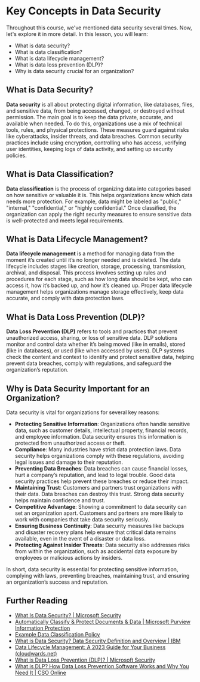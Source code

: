 # Key Concepts in Data Security

Throughout this course, we've mentioned data security several times. Now, let's explore it in more detail. In this lesson, you will learn:

- What is data security?
- What is data classification?
- What is data lifecycle management?
- What is data loss prevention (DLP)?
- Why is data security crucial for an organization?

## What is Data Security?

**Data security** is all about protecting digital information, like databases, files, and sensitive data, from being accessed, changed, or destroyed without permission. The main goal is to keep the data private, accurate, and available when needed. To do this, organizations use a mix of technical tools, rules, and physical protections. These measures guard against risks like cyberattacks, insider threats, and data breaches. Common security practices include using encryption, controlling who has access, verifying user identities, keeping logs of data activity, and setting up security policies.

## What is Data Classification?

**Data classification** is the process of organizing data into categories based on how sensitive or valuable it is. This helps organizations know which data needs more protection. For example, data might be labeled as "public," "internal," "confidential," or "highly confidential." Once classified, the organization can apply the right security measures to ensure sensitive data is well-protected and meets legal requirements.

## What is Data Lifecycle Management?

**Data lifecycle management** is a method for managing data from the moment it’s created until it’s no longer needed and is deleted. The data lifecycle includes stages like creation, storage, processing, transmission, archival, and disposal. This process involves setting up rules and procedures for each stage, such as how long data should be kept, who can access it, how it’s backed up, and how it’s cleaned up. Proper data lifecycle management helps organizations manage storage effectively, keep data accurate, and comply with data protection laws.

## What is Data Loss Prevention (DLP)?

**Data Loss Prevention (DLP)** refers to tools and practices that prevent unauthorized access, sharing, or loss of sensitive data. DLP solutions monitor and control data whether it’s being moved (like in emails), stored (like in databases), or used (like when accessed by users). DLP systems check the content and context to identify and protect sensitive data, helping prevent data breaches, comply with regulations, and safeguard the organization’s reputation.

## Why is Data Security Important for an Organization?

Data security is vital for organizations for several key reasons:

- **Protecting Sensitive Information**: Organizations often handle sensitive data, such as customer details, intellectual property, financial records, and employee information. Data security ensures this information is protected from unauthorized access or theft.
- **Compliance**: Many industries have strict data protection laws. Data security helps organizations comply with these regulations, avoiding legal issues and damage to their reputation.
- **Preventing Data Breaches**: Data breaches can cause financial losses, hurt a company’s reputation, and lead to legal trouble. Good data security practices help prevent these breaches or reduce their impact.
- **Maintaining Trust**: Customers and partners trust organizations with their data. Data breaches can destroy this trust. Strong data security helps maintain confidence and trust.
- **Competitive Advantage**: Showing a commitment to data security can set an organization apart. Customers and partners are more likely to work with companies that take data security seriously.
- **Ensuring Business Continuity**: Data security measures like backups and disaster recovery plans help ensure that critical data remains available, even in the event of a disaster or data loss.
- **Protecting Against Insider Threats**: Data security also addresses risks from within the organization, such as accidental data exposure by employees or malicious actions by insiders.

In short, data security is essential for protecting sensitive information, complying with laws, preventing breaches, maintaining trust, and ensuring an organization’s success and reputation.

## Further Reading

- [What Is Data Security? | Microsoft Security](https://www.microsoft.com/en-au/security/business/security-101/what-is-data-security?WT.mc_id=academic-96948-sayoung)
- [Automatically Classify & Protect Documents & Data | Microsoft Purview Information Protection](https://youtu.be/v8LqmzBUaOo)
- [Example Data Classification Policy](https://www.cmu.edu/data/guidelines/data-classification.html)
- [What is Data Security? Data Security Definition and Overview | IBM](https://www.ibm.com/topics/data-security)
- [Data Lifecycle Management: A 2023 Guide for Your Business (cloudwards.net)](https://www.cloudwards.net/data-lifecycle-management/)
- [What is Data Loss Prevention (DLP)? | Microsoft Security](https://www.microsoft.com/security/business/security-101/what-is-data-loss-prevention-dlp?WT.mc_id=academic-96948-sayoung)
- [What is DLP? How Data Loss Prevention Software Works and Why You Need It | CSO Online](https://www.csoonline.com/article/569559/what-is-dlp-how-data-loss-prevention-software-works-and-why-you-need-it.html)

